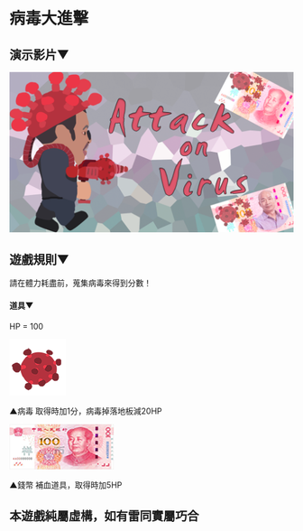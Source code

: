 # 病毒大進擊

## 演示影片▼

[![Attack on Virus](https://raw.githubusercontent.com/XUGuanWei/Attack-on-Virus/master/Attack%20on%20Virus.png)](http://www.youtube.com/watch?v=5-VTERvj7lQ "Tap")

## 遊戲規則▼

請在體力耗盡前，蒐集病毒來得到分數！

#### 道具▼

HP = 100

![image](https://raw.githubusercontent.com/XUGuanWei/Attack-on-Virus/master/assets/Nigger/virus.png)

▲病毒  取得時加1分，病毒掉落地板減20HP

![image](https://raw.githubusercontent.com/XUGuanWei/Attack-on-Virus/master/assets/CNY.png)

▲錢幣 補血道具，取得時加5HP







## 本遊戲純屬虛構，如有雷同實屬巧合


